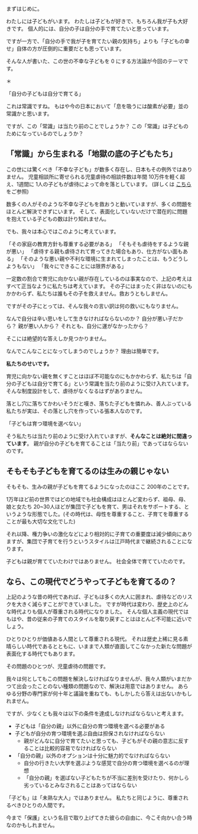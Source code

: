
<!-- 子どもは誰が育てるべきか -->

まずはじめに。

わたしには子どもがいます。
わたしは子どもが好きで、もちろん我が子も大好きです。
個人的には、自分の子は自分の手で育てたいと思っています。

ですが一方で、「自分の手で我が子を育てたい親の気持ち」よりも「子どもの幸せ」自体の方が圧倒的に重要だとも思っています。

そんな人が書いた、この世の不幸な子どもを 0 にする方法論が今回のテーマです。

＊

「自分の子どもは自分で育てる」

これは常識ですね。
もはや今の日本において「息を吸うには酸素が必要」並の常識かと思います。

ですが、この「常識」は当たり前のことでしょうか？
この「常識」は子どものためになっているのでしょうか？

## 「常識」から生まれる「地獄の底の子どもたち」
この世には驚くべき「不幸な子ども」が数多く存在し、日本もその例外ではありません。
児童相談所に寄せられる児童虐待の相談件数は年間 10万件を軽く超え、1週間に 1人の子どもが虐待によって命を落としています。
(詳しくは [こちら](http://www.orangeribbon.jp/about/child/data.php) をご参照)

数多くの人がそのような不幸な子どもを救おうと動いていますが、多くの問題をほとんど解決できずにいます。
そして、表面化していないだけで潜在的に問題を抱えている子どもの数は計り知れません。

でも、我々は本心ではこのように考えています。

「その家庭の教育方針も尊重する必要がある」
「そもそも虐待をするような親が悪い」
「虐待する親も虐待されて育ってきた場合もあり、仕方がない面もある」
「そのような悪い親や不利な環境に生まれてしまったことは、もうどうしようもない」
「我々にできることには限界がある」

一定数の割合で育児に向かない親が存在しているのは事実なので、上記の考えはすべて正当なように私たちは考えています。
その子にはまったく非はないのにもかかわらず、私たちは誰もその子を救えません。救おうともしません。

ですがその子にとっては、そんな我々の言い訳は何の救いにもなりません。

なんで自分は辛い思いをして生きなければならないのか？
自分が悪い子だから？
親が悪い人から？
それとも、自分に運がなかったから？

そこには絶望的な答えしか見つかりません。

なんでこんなことになってしまうのでしょうか？
理由は簡単です。

**私たちのせいです。**

育児に向かない親を無くすことはほぼ不可能なのにもかかわらず、私たちは「自分の子どもは自分で育てる」という常識を当たり前のように受け入れています。
そんな制度設計をして、虐待がなくなるはずがありません。

落とし穴に落ちてかわいそうだと嘆き、落ちた子どもを憐れみ、善人ぶっている私たちが実は、その落とし穴を作っている張本人なのです。

「子どもは育つ環境を選べない」

そう私たちは当たり前のように受け入れていますが、**そんなことは絶対に間違っています**。
親が自分の子どもを育てることは「当たり前」であってはならないのです。


## そもそも子どもを育てるのは生みの親じゃない
そもそも、生みの親が子どもを育てるようになったのはここ 200年のことです。

1万年ほど前の世界ではどの地域でも社会構成はほとんど変わらず、祖母、母、娘と女たち 20~30人ほどが集団で子どもを育て、男はそれをサポートする、というような形態でした。(その時代は、母性を尊重すること、子育てを尊重することが最も大切な文化でした)

それ以降、権力争いの激化などにより相対的に子育ての重要度は減少傾向にありますが、集団で子育てを行うというスタイルは江戸時代まで継続されることになります。

子どもは親が育てていたわけではありません。
社会全体で育てていたのです。


## なら、この現代でどうやって子どもを育てるの？
上記のような昔の時代であれば、子どもは多くの大人に囲まれ、虐待などのリスクを大きく減らすことができていました。
ですが時代は変わり、歴史上のどんな時代よりも個人が尊重される時代になりました。
そんな個人主義の現代ではもはや、昔の従来の子育てのスタイルを取り戻すことはほとんど不可能に近いでしょう。

ひとりひとりが価値ある人間として尊重される現代。
それは歴史上稀に見る素晴らしい時代であるとともに、いままで人類が直面してこなかった新たな問題が表面化する時代でもあります。

その問題のひとつが、児童虐待の問題です。

我々は何としてもこの問題を解決しなければなりませんが、我々人類がいまだかつて出会ったことのない種類の問題なので、解決は用意ではありません。
あらゆる分野の専門家が何十年と議論を重ねても、もしかしたら答えは出ないかもしれません。

ですが、少なくとも我々は以下の条件を達成しなければならないと考えます。

- 子どもは「自分の親」以外に自分の育つ環境を選べる必要がある
- 子どもが自分の育つ環境を選ぶ自由は担保されなければならない
    - 親がどんなに自分で育てたいと思っても、子どもがその親の意志に反することは比較的容易でなければならない
- 「自分の親」以外のオプションは十分に魅力的でなければならない
    - 自分の行きたい大学を選ぶような感覚で自分の育つ環境を選べるのが理想
    - 「自分の親」を選ばない子どもたちが不当に差別を受けたり、何かしら劣っているとみなされることはあってはならない

「子ども」は「未熟な大人」ではありません。
私たちと同じように、尊重されるべきひとりの人間です。

今まで「保護」という名目で取り上げてきた彼らの自由に、今こそ向かい合う時なのかもしれません。
